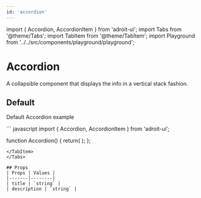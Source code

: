```yaml
---
id: 'accordion'
---
```

import { Accordion, AccordionItem } from 'adroit-ui';
import Tabs from '@theme/Tabs';
import TabItem from '@theme/TabItem';
import Playground from '../../src/components/playground/playground';

# Accordion
A collapsible component that displays the info in a vertical stack fashion.

## Default 
Default Accordion example

<Playground>
        <Accordion className="bg-white rounded-md shadow-md">
            <AccordionItem title="Accordion Item Title 1" description="this is the description for accordion item 1"/>
            <AccordionItem title="Accordion Item Title 2" description="this is the description for accordion item 2"/>
            <AccordionItem title="Accordion Item Title 3" description="this is the description for accordion item 3"/>
        </Accordion>
</Playground>
<Tabs>
<TabItem value="accordion" label="Code">
``` javascript
import { Accordion, AccordionItem } from 'adroit-ui';

function Accordion() {
    return(
        <Accordion className="bg-white rounded-md shadow-md">
            <AccordionItem title="Accordion Item Title 1" description="this is the description for accordion item 1"/>
            <AccordionItem title="Accordion Item Title 2" description="this is the description for accordion item 2"/>
            <AccordionItem title="Accordion Item Title 3" description="this is the description for accordion item 3"/>
        </Accordion>
    );
};
```
</TabItem>
</Tabs>

## Props
| Props | Values |
|-------|--------|
| title | `string` |
| description | `string` |